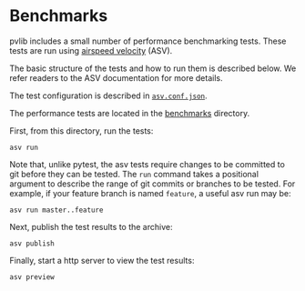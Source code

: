 Benchmarks
==========

pvlib includes a small number of performance benchmarking tests. These
tests are run using
[airspeed velocity](https://asv.readthedocs.io/en/stable/) (ASV).

The basic structure of the tests and how to run them is described below.
We refer readers to the ASV documentation for more details.

The test configuration is described in
[``asv.conf.json``](asv.conf.json).

The performance tests are located in the [benchmarks](benchmarks) directory.

First, from this directory, run the tests:

```
asv run
```

Note that, unlike pytest, the asv tests require changes to be committed
to git before they can be tested. The ``run`` command takes a positional
argument to describe the range of git commits or branches to be tested.
For example, if your feature branch is named ``feature``, a useful asv
run may be:

```
asv run master..feature
```

Next, publish the test results to the archive:

```
asv publish
```

Finally, start a http server to view the test results:

```
asv preview
```
